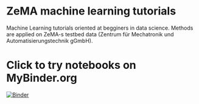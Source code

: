 # ZeMA machine learning tutorials
Machine Learning tutorials oriented at begginers in data science. Methods are applied on ZeMA-s testbed data (Zentrum für Mechatronik und Automatisierungstechnik gGmbH). 
# Click to try notebooks on MyBinder.org
[![Binder](https://mybinder.org/badge_logo.svg)](https://mybinder.org/v2/gh/harislulic/ZeMA-machine-learning-tutorials/master)

